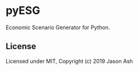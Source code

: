# pyESG

Economic Scenario Generator for Python.



## License
Licensed under MIT, Copyright (c) 2019 Jason Ash
